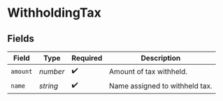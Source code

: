 # WithholdingTax


## Fields

| Field                          | Type                           | Required                       | Description                    |
| ------------------------------ | ------------------------------ | ------------------------------ | ------------------------------ |
| `amount`                       | *number*                       | :heavy_check_mark:             | Amount of tax withheld.        |
| `name`                         | *string*                       | :heavy_check_mark:             | Name assigned to withheld tax. |